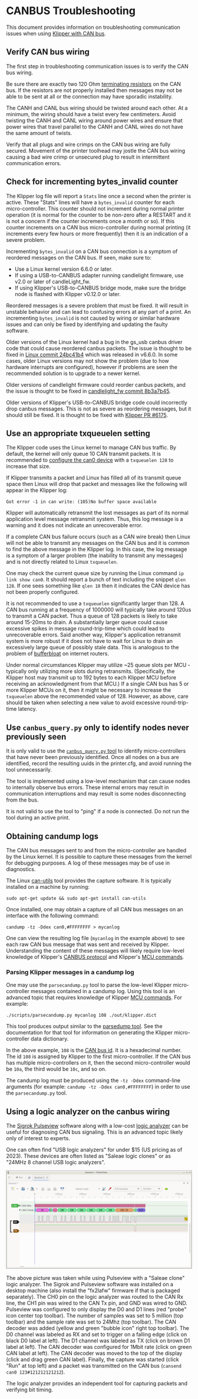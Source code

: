 # CANBUS Troubleshooting

This document provides information on troubleshooting communication
issues when using [Klipper with CAN bus](CANBUS.md).

## Verify CAN bus wiring

The first step in troubleshooting communication issues is to verify
the CAN bus wiring.

Be sure there are exactly two 120 Ohm [terminating
resistors](CANBUS.md#terminating-resistors) on the CAN bus. If the
resistors are not properly installed then messages may not be able to
be sent at all or the connection may have sporadic instability.

The CANH and CANL bus wiring should be twisted around each other. At a
minimum, the wiring should have a twist every few centimeters. Avoid
twisting the CANH and CANL wiring around power wires and ensure that
power wires that travel parallel to the CANH and CANL wires do not
have the same amount of twists.

Verify that all plugs and wire crimps on the CAN bus wiring are fully
secured. Movement of the printer toolhead may jostle the CAN bus
wiring causing a bad wire crimp or unsecured plug to result in
intermittent communication errors.

## Check for incrementing bytes_invalid counter

The Klipper log file will report a `Stats` line once a second when the
printer is active. These "Stats" lines will have a `bytes_invalid`
counter for each micro-controller. This counter should not increment
during normal printer operation (it is normal for the counter to be
non-zero after a RESTART and it is not a concern if the counter
increments once a month or so). If this counter increments on a CAN
bus micro-controller during normal printing (it increments every few
hours or more frequently) then it is an indication of a severe
problem.

Incrementing `bytes_invalid` on a CAN bus connection is a symptom of
reordered messages on the CAN bus. If seen, make sure to:
* Use a Linux kernel version 6.6.0 or later.
* If using a USB-to-CANBUS adapter running candlelight firmware, use
  v2.0 or later of candleLight_fw.
* If using Klipper's USB-to-CANBUS bridge mode, make sure the bridge
  node is flashed with Klipper v0.12.0 or later.

Reordered messages is a severe problem that must be fixed. It will
result in unstable behavior and can lead to confusing errors at any
part of a print. An incrementing `bytes_invalid` is not caused by
wiring or similar hardware issues and can only be fixed by identifying
and updating the faulty software.

Older versions of the Linux kernel had a bug in the gs_usb canbus
driver code that could cause reordered canbus packets.  The issue is
thought to be fixed in
[Linux commit 24bc41b4](https://github.com/torvalds/linux/commit/24bc41b4558347672a3db61009c339b1f5692169)
which was released in v6.6.0. In some cases, older Linux versions may
not show the problem (due to how hardware interrupts are configured),
however if problems are seen the recommended solution is to upgrade to
a newer kernel.

Older versions of candlelight firmware could reorder canbus packets,
and the issue is thought to be fixed in
[candlelight_fw commit 8b3a7b45](https://github.com/candle-usb/candleLight_fw/commit/8b3a7b4565a3c9521b762b154c94c72c5acb2bcf).

Older versions of Klipper's USB-to-CANBUS bridge code could
incorrectly drop canbus messages. This is not as severe as reordering
messages, but it should still be fixed. It is thought to be fixed with
[Klipper PR #6175](https://github.com/Klipper3d/klipper/pull/6175).

## Use an appropriate txqueuelen setting

The Klipper code uses the Linux kernel to manage CAN bus traffic. By
default, the kernel will only queue 10 CAN transmit packets. It is
recommended to [configure the can0 device](CANBUS.md#host-hardware)
with a `txqueuelen 128` to increase that size.

If Klipper transmits a packet and Linux has filled all of its transmit
queue space then Linux will drop that packet and messages like the
following will appear in the Klipper log:
```
Got error -1 in can write: (105)No buffer space available
```
Klipper will automatically retransmit the lost messages as part of its
normal application level message retransmit system. Thus, this log
message is a warning and it does not indicate an unrecoverable error.

If a complete CAN bus failure occurs (such as a CAN wire break) then
Linux will not be able to transmit any messages on the CAN bus and it
is common to find the above message in the Klipper log. In this case,
the log message is a symptom of a larger problem (the inability to
transmit any messages) and is not directly related to Linux
`txqueuelen`.

One may check the current queue size by running the Linux command `ip
link show can0`. It should report a bunch of text including the
snippet `qlen 128`. If one sees something like `qlen 10` then it
indicates the CAN device has not been properly configured.

It is not recommended to use a `txqueuelen` significantly larger
than 128. A CAN bus running at a frequency of 1000000 will typically
take around 120us to transmit a CAN packet. Thus a queue of 128
packets is likely to take around 15-20ms to drain. A substantially
larger queue could cause excessive spikes in message round-trip-time
which could lead to unrecoverable errors. Said another way, Klipper's
application retransmit system is more robust if it does not have to
wait for Linux to drain an excessively large queue of possibly stale
data. This is analogous to the problem of
[bufferbloat](https://en.wikipedia.org/wiki/Bufferbloat) on internet
routers.

Under normal circumstances Klipper may utilize ~25 queue slots per
MCU - typically only utilizing more slots during retransmits.
(Specifically, the Klipper host may transmit up to 192 bytes to each
Klipper MCU before receiving an acknowledgment from that MCU.) If a
single CAN bus has 5 or more Klipper MCUs on it, then it might be
necessary to increase the `txqueuelen` above the recommended value
of 128. However, as above, care should be taken when selecting a new
value to avoid excessive round-trip-time latency.

## Use `canbus_query.py` only to identify nodes never previously seen

It is only valid to use the
[`canbus_query.py` tool](CANBUS.md#finding-the-canbus_uuid-for-new-micro-controllers)
to identify micro-controllers that have never been previously
identified. Once all nodes on a bus are identified, record the
resulting uuids in the printer.cfg, and avoid running the tool
unnecessarily.

The tool is implemented using a low-level mechanism that can cause
nodes to internally observe bus errors. These internal errors may
result in communication interruptions and may result is some nodes
disconnecting from the bus.

It is not valid to use the tool to "ping" if a node is connected. Do
not run the tool during an active print.

## Obtaining candump logs

The CAN bus messages sent to and from the micro-controller are handled
by the Linux kernel. It is possible to capture these messages from the
kernel for debugging purposes. A log of these messages may be of use
in diagnostics.

The Linux [can-utils](https://github.com/linux-can/can-utils) tool
provides the capture software. It is typically installed on a machine
by running:
```
sudo apt-get update && sudo apt-get install can-utils
```

Once installed, one may obtain a capture of all CAN bus messages on an
interface with the following command:
```
candump -tz -Ddex can0,#FFFFFFFF > mycanlog
```

One can view the resulting log file (`mycanlog` in the example above)
to see each raw CAN bus message that was sent and received by Klipper.
Understanding the content of these messages will likely require
low-level knowledge of Klipper's [CANBUS protocol](CANBUS_protocol.md)
and Klipper's [MCU commands](MCU_Commands.md).

### Parsing Klipper messages in a candump log

One may use the `parsecandump.py` tool to parse the low-level Klipper
micro-controller messages contained in a candump log. Using this tool
is an advanced topic that requires knowledge of Klipper
[MCU commands](MCU_Commands.md). For example:
```
./scripts/parsecandump.py mycanlog 108 ./out/klipper.dict
```

This tool produces output similar to the [parsedump
tool](Debugging.md#translating-gcode-files-to-micro-controller-commands). See
the documentation for that tool for information on generating the
Klipper micro-controller data dictionary.

In the above example, `108` is the [CAN bus
id](CANBUS_protocol.md#micro-controller-id-assignment). It is a
hexadecimal number. The id `108` is assigned by Klipper to the first
micro-controller. If the CAN bus has multiple micro-controllers on it,
then the second micro-controller would be `10a`, the third would be
`10c`, and so on.

The candump log must be produced using the `-tz -Ddex` command-line
arguments (for example: `candump -tz -Ddex can0,#FFFFFFFF`) in order
to use the `parsecandump.py` tool.

## Using a logic analyzer on the canbus wiring

The [Sigrok Pulseview](https://sigrok.org/wiki/PulseView) software
along with a low-cost
[logic analyzer](https://en.wikipedia.org/wiki/Logic_analyzer) can be
useful for diagnosing CAN bus signaling. This is an advanced topic
likely only of interest to experts.

One can often find "USB logic analyzers" for under $15 (US pricing as
of 2023). These devices are often listed as "Saleae logic clones" or
as "24MHz 8 channel USB logic analyzers".

![pulseview-canbus](img/pulseview-canbus.png)

The above picture was taken while using Pulseview with a "Saleae
clone" logic analyzer. The Sigrok and Pulseview software was installed
on a desktop machine (also install the "fx2lafw" firmware if that is
packaged separately). The CH0 pin on the logic analyzer was routed to
the CAN Rx line, the CH1 pin was wired to the CAN Tx pin, and GND was
wired to GND. Pulseview was configured to only display the D0 and D1
lines (red "probe" icon center top toolbar). The number of samples was
set to 5 million (top toolbar) and the sample rate was set to 24Mhz
(top toolbar). The CAN decoder was added (yellow and green "bubble
icon" right top toolbar). The D0 channel was labeled as RX and set to
trigger on a falling edge (click on black D0 label at left). The D1
channel was labeled as TX (click on brown D1 label at left). The CAN
decoder was configured for 1Mbit rate (click on green CAN label at
left). The CAN decoder was moved to the top of the display (click and
drag green CAN label). Finally, the capture was started (click "Run"
at top left) and a packet was transmitted on the CAN bus (`cansend
can0 123#121212121212`).

The logic analyzer provides an independent tool for capturing packets
and verifying bit timing.
